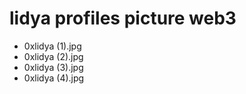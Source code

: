 # lidya profiles picture web3
- 0xlidya (1).jpg
- 0xlidya (2).jpg
- 0xlidya (3).jpg
- 0xlidya (4).jpg

